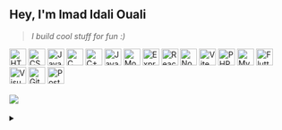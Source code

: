 ## Hey, I'm Imad Idali Ouali

> _I build cool stuff for fun :)_

<div>
   <img src="https://skillicons.dev/icons?i=html" width="30" alt="HTML">
   <img src="https://skillicons.dev/icons?i=css" width="30" alt="CSS">
   <img src="https://skillicons.dev/icons?i=js" width="30" alt="JavaScript">
   <img src="https://skillicons.dev/icons?i=c" width="30" alt="C">
   <img src="https://skillicons.dev/icons?i=cpp" width="30" alt="C++">
   <img src="https://skillicons.dev/icons?i=java" width="30" alt="Java">
   <img src="https://skillicons.dev/icons?i=mongodb" width="30" alt="MongoDB">
   <img src="https://skillicons.dev/icons?i=express" width="30" alt="Express.js">
   <img src="https://skillicons.dev/icons?i=react" width="30" alt="React.js">
   <img src="https://skillicons.dev/icons?i=nodejs" width="30" alt="Node.js">
   <img src="https://skillicons.dev/icons?i=vite" width="30" alt="Vite">
   <img src="https://skillicons.dev/icons?i=php" width="30" alt="PHP">
   <img src="https://skillicons.dev/icons?i=mysql" width="30" alt="MySQL">
   <img src="https://skillicons.dev/icons?i=flutter" width="30" alt="Flutter">
   <img src="https://skillicons.dev/icons?i=vscode" width="30" alt="Visual Studio Code">
   <img src="https://skillicons.dev/icons?i=git" width="30" alt="Git">
   <img src="https://skillicons.dev/icons?i=postman" width="30" alt="Postman">
</div>

<br/>

<div>
  <a href="https://www.linkedin.com/in/imadidaliouali/" target="_blank">
     <img src="https://img.shields.io/badge/LinkedIn-blue?style=for-the-badge&logo=linkedin"/>
  </a>
</div>

<br/>

<details>
   <summary></summary>
   <p>
      <img src="http://github-profile-summary-cards.vercel.app/api/cards/profile-details?username=ImadIdaliouali&theme=transparent"/>
   </p>
</details>
